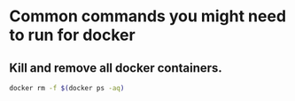 # Common commands you might need to run for docker 


## Kill and remove all docker containers. 

```bash
docker rm -f $(docker ps -aq)
```